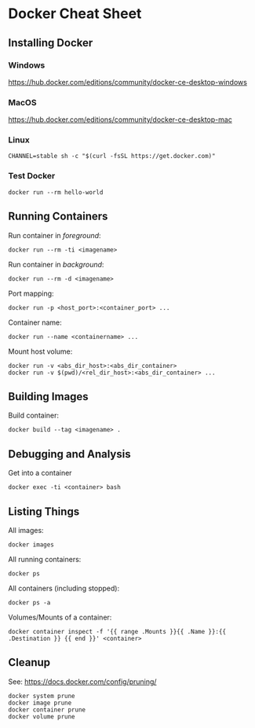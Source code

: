 # Docker Cheat Sheet

## Installing Docker

### Windows

<https://hub.docker.com/editions/community/docker-ce-desktop-windows>

### MacOS

<https://hub.docker.com/editions/community/docker-ce-desktop-mac>

### Linux

    CHANNEL=stable sh -c "$(curl -fsSL https://get.docker.com)"

### Test Docker

    docker run --rm hello-world

## Running Containers

Run container in *foreground*:

    docker run --rm -ti <imagename>

Run container in *background*:

    docker run --rm -d <imagename>

Port mapping:

    docker run -p <host_port>:<container_port> ...

Container name:

    docker run --name <containername> ...

Mount host volume:

    docker run -v <abs_dir_host>:<abs_dir_container>
    docker run -v $(pwd)/<rel_dir_host>:<abs_dir_container> ...

## Building Images

Build container:

    docker build --tag <imagename> .

## Debugging and Analysis

Get into a container

    docker exec -ti <container> bash

## Listing Things

All images:

    docker images

All running containers:

    docker ps

All containers (including stopped):

    docker ps -a

Volumes/Mounts of a container:

    docker container inspect -f '{{ range .Mounts }}{{ .Name }}:{{ .Destination }} {{ end }}' <container>

## Cleanup

See: <https://docs.docker.com/config/pruning/>

    docker system prune
    docker image prune
    docker container prune
    docker volume prune
